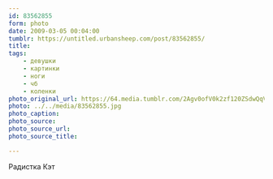 ```yaml
---
id: 83562855
form: photo
date: 2009-03-05 00:04:00
tumblr: https://untitled.urbansheep.com/post/83562855/
title:
tags:
    - девушки
    - картинки
    - ноги
    - чб
    - коленки
photo_original_url: https://64.media.tumblr.com/2Agv0ofV0k2zf120ZSdwQqVko1_640.jpg
photo: ../../media/83562855.jpg
photo_caption:
photo_source:
photo_source_url:
photo_source_title:

---
```


<p>Радистка Кэт</p>
